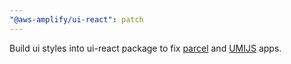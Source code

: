 ```yaml
---
"@aws-amplify/ui-react": patch
---
```


Build ui styles into ui-react package to fix [parcel](https://parceljs.org/) and [UMIJS](https://umijs.org/) apps.
